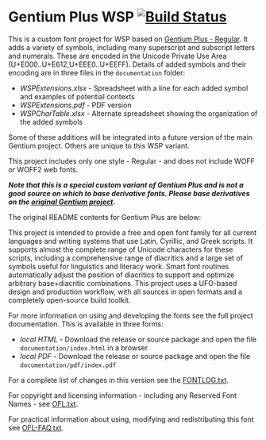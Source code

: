 # Gentium Plus WSP [![Build Status](http://build.palaso.org/app/rest/builds/buildType:Fonts_GentiumWspx/statusIcon)](http://build.palaso.org/viewType.html?buildTypeId=Fonts_GentiumWspx&guest=1) 

This is a custom font project for WSP based on [Gentium Plus - Regular](http://software.sil.org/gentium). It adds a variety of symbols, including many superscript and subscript letters and numerals. These are encoded in the Unicode Private Use Area (U+E000..U+E612,U+EEE0..U+EEFF). Details of added symbols and their encoding are in three files in the `documentation` folder:

- *WSPExtensions.xlsx* - Spreadsheet with a line for each added symbol and examples of potential contexts
- *WSPExtensions.pdf* - PDF version
- *WSPCharTable.xlsx* - Alternate spreadsheet showing the organization of the added symbols

Some of these additions will be integrated into a future version of the main Gentium project. Others are unique to this WSP variant.

This project includes only one style - Regular - and does not include WOFF or WOFF2 web fonts.

***Note that this is a special custom variant of Gentium Plus and is not a good source on which to base derivative fonts. Please base derivatives on the [original Gentium project](http://software.sil.org/gentium).***

The original README contents for Gentium Plus are below:

This project is intended to provide a free and open font family for all current languages and writing systems that use Latin, Cyrillic, and Greek scripts. It supports almost the complete range of Unicode characters for these scripts, including a comprehensive range of diacritics and a large set of symbols useful for linguistics and literacy work. Smart font routines automatically adjust the position of diacritics to support and optimize arbitrary base+diacritic combinations. This project uses a UFO-based design and production workflow, with all sources in open formats and a completely open-source build toolkit. 

For more information on using and developing the fonts see the full project documentation. This is available in three forms:

- *local HTML* - Download the release or source package and open the file `documentation/index.html` in a browser
- *local PDF* - Download the release or source package and open the file `documentation/pdf/index.pdf`

For a complete list of changes in this version see the [FONTLOG.txt](FONTLOG.txt).

For copyright and licensing information - including any Reserved Font Names - see [OFL.txt](OFL.txt).

For practical information about using, modifying and redistributing this font see [OFL-FAQ.txt](OFL-FAQ.txt).
